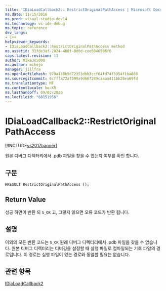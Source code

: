 ```yaml
---
title: 'IDiaLoadCallback2:: RestrictOriginalPathAccess | Microsoft Docs'
ms.date: 11/15/2016
ms.prod: visual-studio-dev14
ms.technology: vs-ide-debug
ms.topic: reference
dev_langs:
- C++
helpviewer_keywords:
- IDiaLoadCallback2::RestrictOriginalPathAccess method
ms.assetid: 31fde3af-2824-4b0f-8d0d-cee6046596f6
caps.latest.revision: 11
author: MikeJo5000
ms.author: mikejo
manager: jillfra
ms.openlocfilehash: 970a188b5d72353dbb3ccf64fd74f3354f1ba888
ms.sourcegitcommit: 6cfffa72af599a9d667249caaaa411bb28ea69fd
ms.translationtype: MT
ms.contentlocale: ko-KR
ms.lasthandoff: 09/02/2020
ms.locfileid: "68151956"
---
```

# <a name="idialoadcallback2restrictoriginalpathaccess"></a>IDiaLoadCallback2::RestrictOriginalPathAccess
[!INCLUDE[vs2017banner](../../includes/vs2017banner.md)]

원본 디버그 디렉터리에서 .pdb 파일을 찾을 수 있는지 여부를 확인 합니다.  
  
## <a name="syntax"></a>구문  
  
```cpp#  
HRESULT RestrictOriginalPathAccess ();  
```  
  
## <a name="return-value"></a>Return Value  
 성공 하면이 반환 되 `S_OK` 고, 그렇지 않으면 오류 코드가 반환 됩니다.  
  
## <a name="remarks"></a>설명  
 이외의 모든 반환 코드는 `S_OK` 원래 디버그 디렉터리에서 .pdb 파일을 찾을 수 없습니다. 원본 디버그 디렉터리는 디버깅을 설정할 때 실행 파일로 컴파일되는 기호 파일의 경로입니다. 이 경로는 실행 파일이 있는 경로와 동일할 필요는 없습니다.  
  
## <a name="see-also"></a>관련 항목  
 [IDiaLoadCallback2](../../debugger/debug-interface-access/idialoadcallback2.md)
